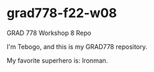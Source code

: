 # grad778-f22-w08
GRAD 778 Workshop 8 Repo

I'm Tebogo, and this is my GRAD778 repository.

My favorite superhero is: Ironman.
